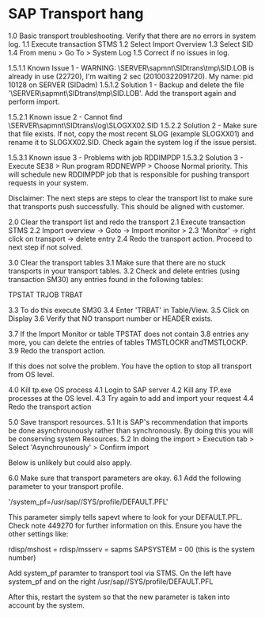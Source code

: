 # SAP Transport hang
1.0 Basic transport troubleshooting. Verify that there are no errors in system log.
1.1 Execute transaction STMS
1.2 Select Import Overview
1.3 Select SID
1.4 From menu > Go To > System Log
1.5 Correct if no issues in log.

1.5.1.1 Known Issue 1 - WARNING: \\SERVER\sapmnt\SIDtrans\tmp\SID.LOB is already in use
(22720), I'm waiting 2 sec (20100322091720). My name: pid 10128 on
SERVER (SIDadm)
1.5.1.2 Solution 1 - Backup and delete the file '\\SERVER\sapmnt\SIDtrans\tmp\SID.LOB'. Add the transport again and perform import.

1.5.2.1 Known issue 2 - Cannot find \\SERVER\sapmnt\SIDtrans\log\SLOGXX02.SID
1.5.2.2 Solution 2 - Make sure that file exists. If not, copy the most recent SLOG (example SLOGXX01) and rename it to SLOGXX02.SID. Check again the system log if the issue persist. 

1.5.3.1 Known issue 3 - Problems with job RDDIMPDP
1.5.3.2 Solution 3 - Execute SE38 > Run program RDDNEWPP > Choose Normal priority. This will schedule new RDDIMPDP job that is responsible for pushing transport requests in your system.

Disclaimer: The next steps are steps to clear the transport list to make sure that transports push successfully. This should be aligned with customer.

2.0 Clear the transport list and redo the transport
2.1 Execute transaction STMS
2.2 Import overview -> Goto -> Import monitor >
2.3 'Monitor' -> right click on transport -> delete entry
2.4 Redo the transport action. Proceed to next step if not solved.

3.0 Clear the transport tables
3.1 Make sure that there are no stuck transports in your transport tables.
3.2 Check and delete entries (using transaction SM30) any entries found in the following tables:

TPSTAT
TRJOB
TRBAT

3.3 To do this execute SM30 
3.4 Enter 'TRBAT' in Table/View.
3.5 Click on Display
3.6 Verify that NO transport number or HEADER exists.

3.7 If the Import Monitor or table TPSTAT does not contain
3.8 entries any more, you can delete the entries of tables TMSTLOCKR andTMSTLOCKP. 
3.9 Redo the transport action.

If this does not solve the problem. You have the option to stop all transport from OS level.

4.0 Kill tp.exe OS process
4.1 Login to SAP server
4.2 Kill any TP.exe processes at the OS level. 
4.3 Try again to add and import your request
4.4 Redo the transport action

5.0 Save transport resources.
5.1 It is SAP's recommendation that imports be done asynchrounously rather than synchronously. By doing this you will be conserving system Resources.
5.2 In doing the import > Execution tab > Select 'Asynchrounously' > Confirm import

Below is unlikely but could also apply.

6.0 Make sure that transport parameters are okay.
6.1 Add the following parameter to your transport profile.

'/system_pf=/usr/sap//SYS/profile/DEFAULT.PFL'

This parameter simply tells sapevt where to look for your DEFAULT.PFL. Check note 449270 for further information on this. Ensure you have the other settings like:

rdisp/mshost = 
rdisp/msserv = sapms
SAPSYSTEM = 00 (this is the system number)

Add system_pf paramter to transport tool via STMS. On the left have
system_pf and on the right /usr/sap//SYS/profile/DEFAULT.PFL

After this, restart the system so that the new parameter is taken into account by the system.